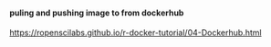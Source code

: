 #### puling and pushing image to from dockerhub
https://ropenscilabs.github.io/r-docker-tutorial/04-Dockerhub.html
